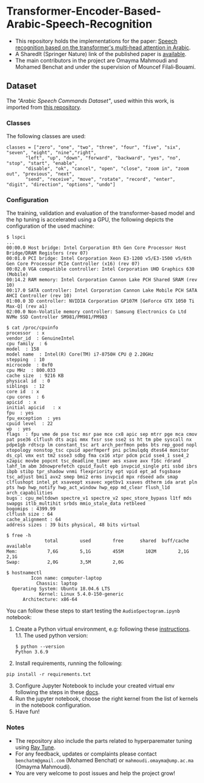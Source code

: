 # Transformer-Encoder-Based-Arabic-Speech-Recognition
* This repository holds the implementations for the paper: [Speech recognition based on the transformer's multi‐head attention in Arabic](https://doi.org/10.1007/s10772-024-10092-x).
* A SharedIt (Springer Nature) link of the published paper is [available](https://rdcu.be/dD0nx).
* The main contributors in the project are Omayma Mahmoudi and Mohamed Benchat and under the supervision of Mouncef Filali‐Bouami.

## Dataset

The *"Arabic Speech Commands Dataset"*, used within this work, is imported from [this repository](https://github.com/abdulkaderghandoura/arabic-speech-commands-dataset).

### Classes

The following classes are used:

```
classes = ["zero", "one", "two", "three", "four", "five", "six", "seven", "eight", "nine","right",
 	   "left", "up", "down", "forward", "backward", "yes", "no", "stop", "start", "enable",
 	   "disable", "ok", "cancel", "open", "close", "zoom in", "zoom out", "previous", "next",
 	   "send", "receive", "move", "rotate", "record", "enter", "digit", "direction", "options", "undo"]
```

### Configuration

The training, validation and evaluation of the transformer-based model and the hp tuning is accelerated using a GPU, the following depicts the configuration of the used machine:
```
$ lspci
...
00:00.0 Host bridge: Intel Corporation 8th Gen Core Processor Host Bridge/DRAM Registers (rev 07)
00:01.0 PCI bridge: Intel Corporation Xeon E3-1200 v5/E3-1500 v5/6th Gen Core Processor PCIe Controller (x16) (rev 07)
00:02.0 VGA compatible controller: Intel Corporation UHD Graphics 630 (Mobile)
00:14.2 RAM memory: Intel Corporation Cannon Lake PCH Shared SRAM (rev 10)
00:17.0 SATA controller: Intel Corporation Cannon Lake Mobile PCH SATA AHCI Controller (rev 10)
01:00.0 3D controller: NVIDIA Corporation GP107M [GeForce GTX 1050 Ti Max-Q] (rev a1)
02:00.0 Non-Volatile memory controller: Samsung Electronics Co Ltd NVMe SSD Controller SM981/PM981/PM983

$ cat /proc/cpuinfo
processor  : x
vendor_id  : GenuineIntel
cpu family  : 6
model  : 158
model name  : Intel(R) Core(TM) i7-8750H CPU @ 2.20GHz
stepping  : 10
microcode  : 0xf0
cpu MHz  : 800.033
cache size  : 9216 KB
physical id  : 0
siblings  : 12
core id  : x
cpu cores  : 6
apicid  : x
initial apicid	 : x
fpu  : yes
fpu_exception  : yes
cpuid level  : 22
wp  : yes
flags  : fpu vme de pse tsc msr pae mce cx8 apic sep mtrr pge mca cmov pat pse36 clflush dts acpi mmx fxsr sse sse2 ss ht tm pbe syscall nx pdpe1gb rdtscp lm constant_tsc art arch_perfmon pebs bts rep_good nopl xtopology nonstop_tsc cpuid aperfmperf pni pclmulqdq dtes64 monitor ds_cpl vmx est tm2 ssse3 sdbg fma cx16 xtpr pdcm pcid sse4_1 sse4_2 x2apic movbe popcnt tsc_deadline_timer aes xsave avx f16c rdrand lahf_lm abm 3dnowprefetch cpuid_fault epb invpcid_single pti ssbd ibrs ibpb stibp tpr_shadow vnmi flexpriority ept vpid ept_ad fsgsbase tsc_adjust bmi1 avx2 smep bmi2 erms invpcid mpx rdseed adx smap clflushopt intel_pt xsaveopt xsavec xgetbv1 xsaves dtherm ida arat pln pts hwp hwp_notify hwp_act_window hwp_epp md_clear flush_l1d arch_capabilities
bugs : cpu_meltdown spectre_v1 spectre_v2 spec_store_bypass l1tf mds swapgs itlb_multihit srbds mmio_stale_data retbleed
bogomips : 4399.99
clflush size : 64
cache_alignment	: 64
address sizes : 39 bits physical, 48 bits virtual

$ free -h
              total        used        free      shared  buff/cache   available
Mem:           7,6G        5,1G        455M        102M        2,1G        2,1G
Swap:          2,0G        3,5M        2,0G

$ hostnamectl
         Icon name: computer-laptop
           Chassis: laptop
  Operating System: Ubuntu 18.04.6 LTS
            Kernel: Linux 5.4.0-150-generic
      Architecture: x86-64
```

You can follow these steps to start testing the `AudioSpectogram.ipynb` notebook:

1. Create a Python virtual environment, e.g: following these [instructions](https://virtualenv.pypa.io/en/latest/user_guide.html).
  1.1. The used python version:
    ```
    $ python --version
    Python 3.6.9
    ```
2. Install requirements, running the following:
```
pip install -r requirements.txt
```
3. Configure Jupyter Notebook to include your created virtual env following the steps in these [docs](https://ipython.readthedocs.io/en/stable/install/kernel_install.html#kernels-for-different-environments).
4. Run the jupyter notebook, choose the right kernel from the list of kernels in the notebook configuration.
5. Have fun!

### Notes
- The repository also include the parts related to hyperparemater tuning using [Ray Tune](https://docs.ray.io/en/latest/tune/index.html).
- For any feedback, updates or complaints please contact `benchatm@gmail.com` (Mohamed Benchat) or `mahmoudi.omayma@ump.ac.ma` (Omayma Mahmoudi).
- You are very welcome to post issues and help the project grow!
